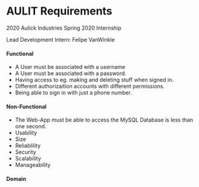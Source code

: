 # AULIT Requirements

2020 Aulick Industries
Spring 2020 Internship

Lead Development Intern: Felipe VanWinkle

#### Functional

* A User must be associated with a username
* A User must be associated with a password.
* Having access to eg. making and deleting stuff when signed in. 
* Different authorizaition accounts with different permissions.
* Being able to sign in with just a phone number. 
#### Non-Functional

* The Web-App must be able to access the MySQL Database is less than one second.
* Usability
* Size
* Reliablility
* Security
* Scalability
* Manageability

#### Domain
